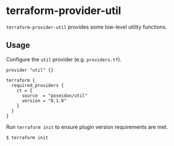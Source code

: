 # terraform-provider-util

`terraform-provider-util` provides some low-level utility functions.

## Usage

Configure the `util` provider (e.g. `providers.tf`).

```hcl
provider "util" {}

terraform {
  required_providers {
    ct = {
      source  = "poseidon/util"
      version = "0.1.0"
    }
  }
}
```

Run `terraform init` to ensure plugin version requirements are met.

```
$ terraform init
```
